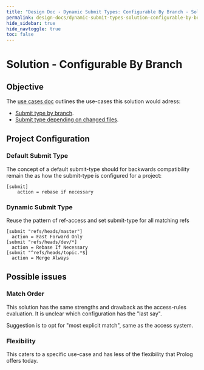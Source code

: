 ```yaml
---
title: "Design Doc - Dynamic Submit Types: Configurable By Branch - Solution"
permalink: design-docs/dynamic-submit-types-solution-configurable-by-branch.html
hide_sidebar: true
hide_navtoggle: true
toc: false
---
```


# Solution - Configurable By Branch


## <a id="objective"> Objective

The [use cases doc](design-docs/dynamic-submit-type-use-cases.html) outlines
the use-cases this solution would adress:
* [Submit type by branch](design-docs/dynamic-submit-type-use-cases.html#uc-branch).
* [Submit type depending on changed files](design-docs/dynamic-submit-type-use-cases.html#uc-files).


## <a id="project-config"> Project Configuration

### <a id="default-type"> Default Submit Type

The concept of a default submit-type should for backwards compatibility remain the
as how the submit-type is configured for a project:

```
[submit]
	action = rebase if necessary
```
### <a id="dynamic-type"> Dynamic Submit Type

Reuse the pattern of ref-access and set submit-type for all matching refs

```
[submit "refs/heads/master"]
  action = Fast Forward Only
[submit "refs/heads/dev/*]
  action = Rebase If Necessary
[submit "^refs/heads/topic.*$]
  action = Merge Always
```

## <a id="issues"> Possible issues

### <a id="issues-match-order"> Match Order

This solution has the same strengths and drawback as the access-rules evaluation.
It is unclear which configuration has the "last say".

Suggestion is to opt for "most explicit match", same as the access system.

### <a id="issues-flexibility"> Flexibility

This caters to a specific use-case and has less of the flexibility that Prolog offers today.

